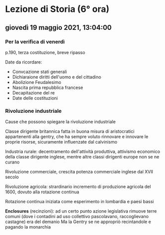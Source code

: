 # Lezione di Storia (6° ora)

## giovedì 19 maggio 2021, 13:04:00
### Per la verifica di venerdì

p.190, terza costituzione,  breve ripasso

Date da ricordare:
* Convcazione stati generali
* Dichiaraione diritti dell'uomo e del cittadino
* Abolizione Feudalesimo
* Nascita prima repubblica francese
* Decapitazione del re
* Date delle costituzioni

### Rivoluzione industriale 

Cause che possono spiegare la rivoluzione industriale

Classe dirigente britannica fatta in buona misura di aristocratici appartenenti alla gentry, che ha sempre voluto rinnovare e innovare le proprie risorse, sicuramente influenzate dal calvinismo

Industria rurale: decentramento dell'attività produttiva, attivismo economico della classe dirigente inglese, mentre altre classi dirigenti europe non se ne curano


Rivoluzione  commerciale, crescita potenza commerciale inglese dal XVII secolo

Rivoluzione agricola: strardinario incremento di produzione agricola del 1600, dovuto alla rotazione continua

Rotazione continua iniziata come esperimento in lombardia e paesi bassi

**Enclosures** (recinzioni): ad un certo punto azione legislativa rimuove terre comuni (dove i contadini ad uso collettivo pascolavano, raccoglievano castagne) era del demanio
Ma la Gentry se ne appropriò recintandole e pagando la monarchia


<!--stackedit_data:
eyJoaXN0b3J5IjpbLTEwMjA3NjkzNDYsLTI2OTAxMjA3Miw5Nj
czNjQwMjgsLTg1NTUzODk0M119
-->